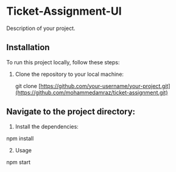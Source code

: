 # Ticket-Assignment-UI

Description of your project.

## Installation

To run this project locally, follow these steps:

1. Clone the repository to your local machine:


   git clone [https://github.com/your-username/your-project.git](https://github.com/mohammedamraz/ticket-assignment.git)

## Navigate to the project directory:

1. Install the dependencies:

npm install

2. Usage

npm start
